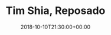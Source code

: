 ---
templateKey: event
id: 0899a7b6-6eab-11ea-99c5-002590d1d1b0
date: 2018-10-10T21:30:00+00:00
eventTime: '9:30pm'
title: Tim Shia, Reposado
artist: Tim Shia
city: Toronto
venue: Reposado
group: Tim Shia
guests: Andrew Rasmussen, Dan Fortin
---